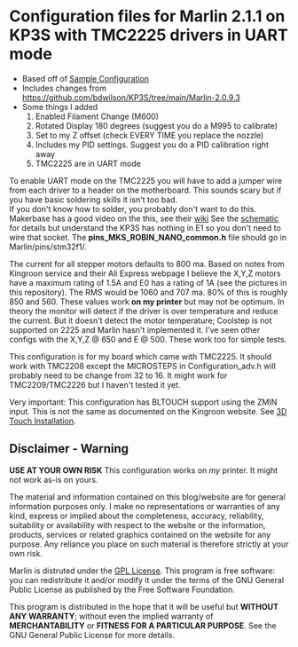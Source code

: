 # Configuration files for Marlin 2.1.1 on KP3S with TMC2225 drivers in UART mode
- Based off of [Sample Configuration](https://github.com/MarlinFirmware/Configurations/blob/f52c85b0e3b241f8fabb4a902a4aa53775fdeb93/config/examples/Kingroon/KP3S/Configuration.h)
- Includes changes from https://github.com/bdwilson/KP3S/tree/main/Marlin-2.0.9.3
- Some things I added
  1. Enabled Filament Change (M600)
  2. Rotated Display 180 degrees  (suggest you do a M995 to calibrate)
  3. Set to my Z offset (check EVERY TIME you replace the nozzle)
  4. Includes my PID settings.  Suggest you do a PID calibration right away
  5. TMC2225 are in UART mode

To enable UART mode on the TMC2225 you will have to add a jumper wire from each driver to a header on the motherboard. This sounds scary but if you have basic soldering skills it isn't too bad.  
If you don't know how to solder, you probably don't want to do this.  
Makerbase has a good video on the this, see their [wiki](https://github.com/makerbase-mks/MKS-Robin-Nano-V1.X/wiki/TMC_UART_MODE)
See the [schematic](https://github.com/le3tspeak/Marlin-2.0.X-MKS-Robin-Nano/blob/2ffa19960715aa0fd97bf5f8973691eb2fc0012c/docs/TMC2208SWSERIAL.png) for details but understand the KP3S has nothing in E1 so you don't need to wire that socket.
The **pins_MKS_ROBIN_NANO_common.h** file should go in Marlin/pins/stm32f1/. 

The current for all stepper motors defaults to 800 ma.  Based on notes from Kingroon service and their Ali Express webpage I believe the X,Y,Z motors have a maximum rating of 1.5A and E0 has a rating of 1A (see the pictures in this repository).  The RMS would be 1060 and 707 ma.  80% of this is roughly 850 and 560.  These values work **on my printer** but may not be optimum.  In theory the monitor will detect if the driver is over temperature and reduce the current.  But it doesn't detect the motor temperature; Coolstep is not supported on 2225 and Marlin hasn't implemented it. I've seen other configs with the X,Y,Z @ 650 and E @ 500.  These work too for simple tests.  

This configuration is for my board which came with TMC2225.  It should work with TMC2208 except the MICROSTEPS in Configuration_adv.h will probably need to be change from 32 to 16.  It might work for TMC2209/TMC2226 but I haven't tested it yet.

Very important:  This configuration has BLTOUCH support using the ZMIN input.  This is not the same as documented on the Kingroon website.  See [3D Touch Installation](https://bubba.org/kp3s/3dTouch/).

## Disclaimer - Warning
**USE AT YOUR OWN RISK** This configuration works on *my* printer. It might not work as-is on yours.

The material and information contained on this blog/website are for general information purposes only. I make no representations or warranties of any kind, express or implied about the completeness, accuracy, reliability, suitability or availability with respect to the website or the information, products, services or related graphics contained on the website for any purpose. Any reliance you place on such material is therefore strictly at your own risk.

Marlin is distruted under the [GPL License](https://github.com/MarlinFirmware/Marlin/blob/e86c78379a4df1351d10d5b1e19312a894cb331b/LICENSE).  This program is free software: you can redistribute it and/or modify it under the terms of the GNU General Public License as published by the Free Software Foundation.

This program is distributed in the hope that it will be useful but **WITHOUT ANY WARRANTY**; without even the implied warranty of **MERCHANTABILITY** or **FITNESS FOR A PARTICULAR PURPOSE**.  See the GNU General Public License for more details.
